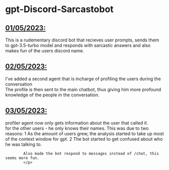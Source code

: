 ﻿# gpt-Discord-Sarcastobot

<h2><u><b> 01/05/2023:</b></u></h2>  
            <p>This is a rudementary discord bot that recieves user prompts, sends them to gpt-3.5-turbo model and responds with
            sarcastic answers and also makes fun of the users discord name.</p>



<h2><u><b> 02/05/2023:</b></u></h2> 
            <p>I've added a second agent that is incharge of profiling the users during the conversation<br>
            The profile is then sent to the main chatbot, thus giving him more profound knowledge of the people in the 
            conversation.</p>
            
<h2><u><b> 03/05/2023:</b></u></h2> 
            <p>
            profiler agent now only gets information about the user that called it.<br>
            for the other users - he only knows their names.
            This was due to two reasons:
            1 As the amount of users grew, the analysis started to take up most of the context window for gpt.
            2 The bot started to get confused about who he was talking to.
            
            Also made the bot respond to messages instead of /chat, this seems more fun.
            </p>
